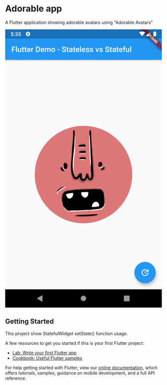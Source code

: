 # Adorable app

A Flutter application showing adorable avatars using "Adorable Avatars" 

[API]: http://avatars.adorable.io/	"Adorable Avatars API."

![](img1.png)

## Getting Started

This project show StatefulWidget setState() function usage.



A few resources to get you started if this is your first Flutter project:

- [Lab: Write your first Flutter app](https://flutter.dev/docs/get-started/codelab)
- [Cookbook: Useful Flutter samples](https://flutter.dev/docs/cookbook)

For help getting started with Flutter, view our
[online documentation](https://flutter.dev/docs), which offers tutorials,
samples, guidance on mobile development, and a full API reference.
